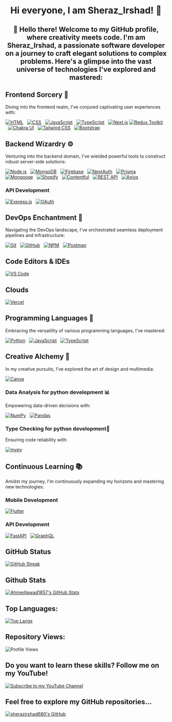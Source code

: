  
<h1 align="center">Hi everyone, I am Sheraz_Irshad! 👋
</h1>

<h2 align="center">👋 Hello there! Welcome to my GitHub profile, where creativity meets code. I'm am Sheraz_Irshad, a passionate software developer on a journey to craft elegant solutions to complex problems. Here's a glimpse into the vast universe of technologies I've explored and mastered:
</h2>




## Frontend Sorcery 🎨

Diving into the frontend realm, I've conjured captivating user experiences with:

[![HTML](https://img.shields.io/badge/HTML5-E34F26?style=for-the-badge&logo=html5&logoColor=white)](https://github.com/ahmedjawad1857?tab=repositories&q=&type=&language=html)
&nbsp;&nbsp;[![CSS](https://img.shields.io/badge/CSS3-1572B6?style=for-the-badge&logo=css3&logoColor=white)](https://github.com/ahmedjawad1857?tab=repositories&q=&type=&language=css)
&nbsp;&nbsp;[![JavaScript](https://img.shields.io/badge/JavaScript-F7DF1E?style=for-the-badge&logo=javascript&logoColor=black)](https://github.com/ahmedjawad1857?tab=repositories&q=&type=&language=javascript)
&nbsp;&nbsp;[![TypeScript](https://img.shields.io/badge/TypeScript-007ACC?style=for-the-badge&logo=typescript&logoColor=white)](https://github.com/ahmedjawad1857?tab=repositories&q=&type=&language=typescript)
&nbsp;&nbsp;[![Next.js](https://img.shields.io/badge/Next.js-000000?style=for-the-badge&logo=next.js&logoColor=white)](https://github.com/ahmedjawad1857?tab=repositories&q=&type=&language=typescript)
[![Redux Toolkit](https://img.shields.io/badge/Redux_Toolkit-764ABC?style=for-the-badge&logo=redux&logoColor=white)](https://github.com/ahmedjawad1857?tab=repositories&q=&type=&language=typescript)
&nbsp;&nbsp;[![Chakra UI](https://img.shields.io/badge/Chakra_UI-319795?style=for-the-badge&logo=chakra-ui&logoColor=white)](https://github.com/ahmedjawad1857?tab=repositories&q=&type=&language=typescript)
&nbsp;&nbsp;[![Tailwind CSS](https://img.shields.io/badge/Tailwind_CSS-38B2AC?style=for-the-badge&logo=tailwind-css&logoColor=white)](https://github.com/ahmedjawad1857?tab=repositories&q=&type=&language=typescript)
&nbsp;&nbsp;[![Bootstrap](https://img.shields.io/badge/Bootstrap-563D7C?style=for-the-badge&logo=bootstrap&logoColor=white)](https://github.com/ahmedjawad1857?tab=repositories&q=&type=&language=typescript)

## Backend Wizardry ⚙️

Venturing into the backend domain, I've wielded powerful tools to construct robust server-side solutions:

[![Node.js](https://img.shields.io/badge/Node.js-43853D?style=for-the-badge&logo=node.js&logoColor=white)](https://github.com/ahmedjawad1857?tab=repositories&q=&type=&language=javascript)
&nbsp;&nbsp;[![MongoDB](https://img.shields.io/badge/MongoDB-4EA94B?style=for-the-badge&logo=mongodb&logoColor=white)](https://github.com/ahmedjawad1857?tab=repositories&q=&type=&language=typescript)
&nbsp;&nbsp;[![Firebase](https://img.shields.io/badge/Firebase-FFCA28?style=for-the-badge&logo=firebase&logoColor=black)](https://github.com/ahmedjawad1857?tab=repositories&q=&type=&language=typescript)
&nbsp;&nbsp;[![NextAuth](https://img.shields.io/badge/NextAuth-000000?style=for-the-badge&logo=next.js&logoColor=white)](https://github.com/ahmedjawad1857?tab=repositories&q=&type=&language=typescript)
&nbsp;&nbsp;[![Prisma](https://img.shields.io/badge/Prisma-2D3748?style=for-the-badge&logo=prisma&logoColor=white)](https://github.com/ahmedjawad1857?tab=repositories&q=&type=&language=typescript)
&nbsp;&nbsp;[![Mongoose](https://img.shields.io/badge/Mongoose-47A248?style=for-the-badge&logo=mongoose&logoColor=white)](https://github.com/ahmedjawad1857?tab=repositories&q=&type=&language=typescript)
&nbsp;&nbsp;[![Shopify](https://img.shields.io/badge/Shopify-7AB55C?style=for-the-badge&logo=shopify&logoColor=white)](https://github.com/ahmedjawad1857?tab=repositories&q=&type=&language=typescript)
&nbsp;&nbsp;[![Contentful](https://img.shields.io/badge/Contentful-43CD80?style=for-the-badge&logo=contentful&logoColor=white)](https://github.com/ahmedjawad1857?tab=repositories&q=&type=&language=typescript)
&nbsp;&nbsp;[![REST API](https://img.shields.io/badge/REST_API-009696?style=for-the-badge&logo=rest&logoColor=white)](https://github.com/ahmedjawad1857?tab=repositories&q=&type=&language=typescript)
&nbsp;&nbsp;[![Axios](https://img.shields.io/badge/Axios-0096FF?style=for-the-badge&logo=axios&logoColor=white)](https://github.com/ahmedjawad1857?tab=repositories&q=&type=&language=typescript)

### API Development

[![Express.js](https://img.shields.io/badge/Express.js-404D59?style=for-the-badge&logo=express&logoColor=white)](https://github.com/ahmedjawad1857?tab=repositories&q=&type=&language=javascript)
&nbsp;&nbsp;[![OAuth](https://img.shields.io/badge/OAuth-000000?style=for-the-badge&logo=oauth&logoColor=white)](https://github.com/ahmedjawad1857?tab=repositories&q=&type=&language=javascript)

## DevOps Enchantment 🚀

Navigating the DevOps landscape, I've orchestrated seamless deployment pipelines and infrastructure:

[![Git](https://img.shields.io/badge/Git-F05033?style=for-the-badge&logo=git&logoColor=white)](https://github.com/ahmedjawad1857?tab=repositories&q=&type=&language=javascript)
&nbsp;&nbsp;[![GitHub](https://img.shields.io/badge/GitHub-181717?style=for-the-badge&logo=github&logoColor=white)](https://github.com/ahmedjawad1857?tab=repositories&q=&type=&language=javascript)
&nbsp;&nbsp;[![NPM](https://img.shields.io/badge/NPM-CB3837?style=for-the-badge&logo=npm&logoColor=white)](https://github.com/ahmedjawad1857?tab=repositories&q=&type=&language=javascript)
&nbsp;&nbsp;[![Postman](https://img.shields.io/badge/Postman-FF6C37?style=for-the-badge&logo=postman&logoColor=white)](https://github.com/ahmedjawad1857?tab=repositories&q=&type=&language=javascript)

## Code Editors & IDEs

[![VS Code](https://img.shields.io/badge/VS_Code-0078D4?style=for-the-badge&logo=visual-studio-code&logoColor=white)](https://github.com/ahmedjawad1857?tab=repositories&q=&type=&language=javascript)

## Clouds

[![Vercel](https://img.shields.io/badge/Vercel-000000?style=for-the-badge&logo=vercel&logoColor=white)](https://github.com/ahmedjawad1857?tab=repositories&q=&type=&language=javascript)

## Programming Languages 🌟

Embracing the versatility of various programming languages, I've mastered:

[![Python](https://img.shields.io/badge/Python-3776AB?style=for-the-badge&logo=python&logoColor=white)](https://github.com/ahmedjawad1857?tab=repositories&q=&type=&language=python)
&nbsp;&nbsp;[![JavaScript](https://img.shields.io/badge/JavaScript-F7DF1E?style=for-the-badge&logo=javascript&logoColor=black)](https://github.com/ahmedjawad1857?tab=repositories&q=&type=&language=javascript)
&nbsp;&nbsp;[![TypeScript](https://img.shields.io/badge/TypeScript-3178C6?style=for-the-badge&logo=typescript&logoColor=white)](https://github.com/ahmedjawad1857?tab=repositories&q=&type=&language=typescript)

## Creative Alchemy 🎨

In my creative pursuits, I've explored the art of design and multimedia:

[![Canva](https://img.shields.io/badge/Canva-00C4CC?style=for-the-badge&logo=canva&logoColor=white)](https://github.com/ahmedjawad1857?tab=repositories&q=&type=&language=javascript)

### Data Analysis for python development 📊

Empowering data-driven decisions with:

[![NumPy](https://img.shields.io/badge/NumPy-013243?style=for-the-badge&logo=numpy&logoColor=white)](https://github.com/ahmedjawad1857?tab=repositories&q=&type=&language=python)
&nbsp;&nbsp;[![Pandas](https://img.shields.io/badge/Pandas-150458?style=for-the-badge&logo=pandas&logoColor=white)](https://github.com/ahmedjawad1857?tab=repositories&q=&type=&language=python)

### Type Checking for python development🧪

Ensuring code reliability with:

[![mypy](https://img.shields.io/badge/mypy-000000?style=for-the-badge&logo=mypy&logoColor=white)](https://github.com/ahmedjawad1857?tab=repositories&q=&type=&language=python)


## Continuous Learning 📚

Amidst my journey, I'm continuously expanding my horizons and mastering new technologies:

### Mobile Development

[![Flutter](https://img.shields.io/badge/Flutter-02569B?style=for-the-badge&logo=flutter&logoColor=white)](https://github.com/ahmedjawad1857?tab=repositories&q=&type=&language=javascript)

### API Development

[![FastAPI](https://img.shields.io/badge/FastAPI-009696?style=for-the-badge&logo=fastapi&logoColor=white)](https://github.com/ahmedjawad1857?tab=repositories&q=&type=&language=javascript)
&nbsp;&nbsp;[![GraphQL](https://img.shields.io/badge/GraphQL-E10098?style=for-the-badge&logo=graphql&logoColor=white)](https://github.com/ahmedjawad1857?tab=repositories&q=&type=&language=javascript)

## GitHub Status
[![GitHub Streak](https://github-readme-streak-stats.herokuapp.com?user=sherazirshad680&theme=merko&border_radius=30&card_width=500&card_height=194)](https://git.io/streak-stats)

## Github Stats
[![Ahmedjawad1857's GitHub Stats](https://github-readme-stats.vercel.app/api?username=sherazirshad680show_icons=true&locale=en)](https://github.com/ahmedjawad1857)

## Top Languages:

[![Top Langs](https://github-readme-stats.vercel.app/api/top-langs/?username=sherazirshad680&layout=compact)](https://github.com/ahmedjawad1857)

## Repository Views:

![Profile Views](https://komarev.com/ghpvc/?username=ahmedjawad1857&style=flat-square)

## Do you want to learn these skills? Follow me on my YouTube!

[![Subscribe to my YouTube Channel](https://img.shields.io/badge/Subscribe-Code%20with%20Sheraz-red?style=for-the-badge&logo=youtube&logoColor=white)](https://www.youtube.com/@code-with-sheraz2008?sub_confirmation=1)

## Feel free to explore my GitHub repositories...

[![sherazirshad680's GitHub](https://img.shields.io/badge/GitHub-sherazirshad680-black?style=for-the-badge&logo=github&logoColor=white&logoWidth=20)](https://github.com/sherazirshad680)
